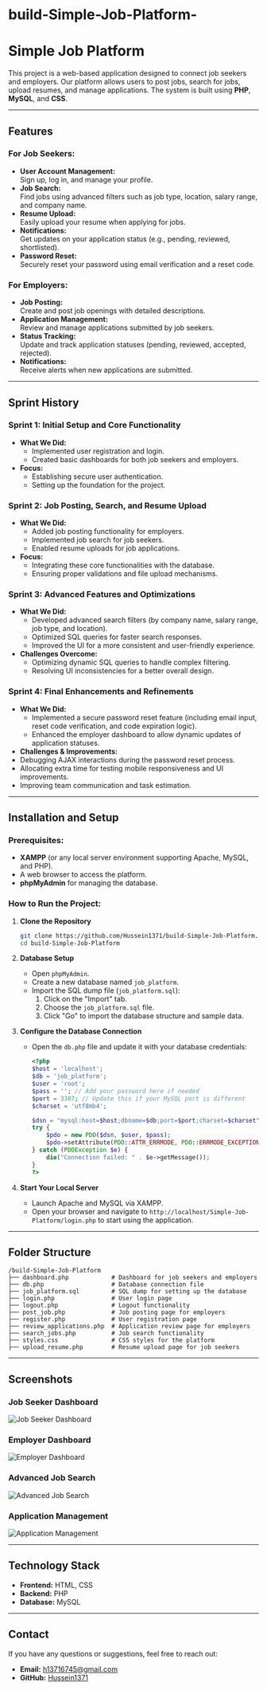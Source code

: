 # build-Simple-Job-Platform-

# Simple Job Platform

This project is a web-based application designed to connect job seekers and employers. Our platform allows users to post jobs, search for jobs, upload resumes, and manage applications. The system is built using **PHP**, **MySQL**, and **CSS**.

---

## Features

### For Job Seekers:
- **User Account Management:**  
  Sign up, log in, and manage your profile.
- **Job Search:**  
  Find jobs using advanced filters such as job type, location, salary range, and company name.
- **Resume Upload:**  
  Easily upload your resume when applying for jobs.
- **Notifications:**  
  Get updates on your application status (e.g., pending, reviewed, shortlisted).
- **Password Reset:**  
  Securely reset your password using email verification and a reset code.

### For Employers:
- **Job Posting:**  
  Create and post job openings with detailed descriptions.
- **Application Management:**  
  Review and manage applications submitted by job seekers.
- **Status Tracking:**  
  Update and track application statuses (pending, reviewed, accepted, rejected).
- **Notifications:**  
  Receive alerts when new applications are submitted.

---

## Sprint History

### **Sprint 1: Initial Setup and Core Functionality**
- **What We Did:**
  - Implemented user registration and login.
  - Created basic dashboards for both job seekers and employers.
- **Focus:**
  - Establishing secure user authentication.
  - Setting up the foundation for the project.

### **Sprint 2: Job Posting, Search, and Resume Upload**
- **What We Did:**
  - Added job posting functionality for employers.
  - Implemented job search for job seekers.
  - Enabled resume uploads for job applications.
- **Focus:**
  - Integrating these core functionalities with the database.
  - Ensuring proper validations and file upload mechanisms.

### **Sprint 3: Advanced Features and Optimizations**
- **What We Did:**
  - Developed advanced search filters (by company name, salary range, job type, and location).
  - Optimized SQL queries for faster search responses.
  - Improved the UI for a more consistent and user-friendly experience.
- **Challenges Overcome:**
  - Optimizing dynamic SQL queries to handle complex filtering.
  - Resolving UI inconsistencies for a better overall design.

### **Sprint 4: Final Enhancements and Refinements**
- **What We Did:**
  - Implemented a secure password reset feature (including email input, reset code verification, and code expiration logic).
  - Enhanced the employer dashboard to allow dynamic updates of application statuses.
 - **Challenges & Improvements:**
  - Debugging AJAX interactions during the password reset process.
  - Allocating extra time for testing mobile responsiveness and UI improvements.
  - Improving team communication and task estimation.

---

## Installation and Setup

### Prerequisites:
- **XAMPP** (or any local server environment supporting Apache, MySQL, and PHP).
- A web browser to access the platform.
- **phpMyAdmin** for managing the database.

### How to Run the Project:

1. **Clone the Repository**
   ```bash
   git clone https://github.com/Hussein1371/build-Simple-Job-Platform.git
   cd build-Simple-Job-Platform
   ```

2. **Database Setup**
   - Open `phpMyAdmin`.
   - Create a new database named `job_platform`.
   - Import the SQL dump file (`job_platform.sql`):
     1. Click on the "Import" tab.
     2. Choose the `job_platform.sql` file.
     3. Click "Go" to import the database structure and sample data.

3. **Configure the Database Connection**
   - Open the `db.php` file and update it with your database credentials:
     ```php
     <?php
     $host = 'localhost';
     $db = 'job_platform';
     $user = 'root';
     $pass = ''; // Add your password here if needed
     $port = 3307; // Update this if your MySQL port is different
     $charset = 'utf8mb4';

     $dsn = "mysql:host=$host;dbname=$db;port=$port;charset=$charset";
     try {
         $pdo = new PDO($dsn, $user, $pass);
         $pdo->setAttribute(PDO::ATTR_ERRMODE, PDO::ERRMODE_EXCEPTION);
     } catch (PDOException $e) {
         die("Connection failed: " . $e->getMessage());
     }
     ?>
     ```

4. **Start Your Local Server**
   - Launch Apache and MySQL via XAMPP.
   - Open your browser and navigate to `http://localhost/Simple-Job-Platform/login.php` to start using the application.

---

## Folder Structure
```
/build-Simple-Job-Platform
├── dashboard.php            # Dashboard for job seekers and employers
├── db.php                   # Database connection file
├── job_platform.sql         # SQL dump for setting up the database
├── login.php                # User login page
├── logout.php               # Logout functionality
├── post_job.php             # Job posting page for employers
├── register.php             # User registration page
├── review_applications.php  # Application review page for employers
├── search_jobs.php          # Job search functionality
├── styles.css               # CSS styles for the platform
├── upload_resume.php        # Resume upload page for job seekers
```

---

## Screenshots

### Job Seeker Dashboard
![Job Seeker Dashboard](https://github.com/user-attachments/assets/cd97cb0a-9c70-4140-b732-0f9ad8bf8a97)

### Employer Dashboard
![Employer Dashboard](https://github.com/user-attachments/assets/f22ebfaa-1404-4f58-ace8-ea20b2a9fcf9)

### Advanced Job Search
![Advanced Job Search](https://github.com/user-attachments/assets/f37714dd-8a68-44dd-8df6-77920473f58b)

### Application Management
![Application Management](https://github.com/user-attachments/assets/f2643099-5f2c-43ec-835a-ca0714bbd3f5)

---

## Technology Stack
- **Frontend:** HTML, CSS
- **Backend:** PHP
- **Database:** MySQL

---

## Contact
If you have any questions or suggestions, feel free to reach out:
- **Email:** h13716745@gmail.com
- **GitHub:** [Hussein1371](https://github.com/Hussein1371)
 
